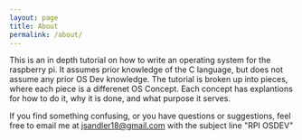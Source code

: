 ```yaml
---
layout: page
title: About
permalink: /about/
---
```

This is an in depth tutorial on how to write an operating system for the raspberry pi. It assumes prior knowledge of the C language, but does not assume any prior OS Dev
knowledge. The tutorial is broken up into pieces, where each piece is a differenet OS Concept. Each concept has explantions for how to do it, why it is done, and what
purpose it serves.

If you find something confusing, or you have questions or suggestions, feel free to email me at jsandler18@gmail.com with the subject line "RPI OSDEV"
